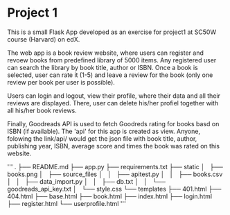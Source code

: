 # Project 1

This is a small Flask App developed as an exercise for project1 at SC50W course (Harvard) on edX. 

The web app is a book review website, where users can register and revoew books from predefined library of 5000 items. Any registered user can search the library by book title, author or ISBN. Once a book is selected, user can rate it (1-5) and leave a review for the book (only one review per book per user is possible).

Users can login and logout, view their profile, where their data and all their reviews are displayed. There, user can delete his/her profiel together with all his/her book reviews.

Finally, Goodreads API is used to fetch Goodreds rating for books basd on ISBN (if available). The 'api' for this app is created as view. Anyone, folowing the link/api/<isbn> would get the json file with book title, author, publishing year, ISBN, average score and times the book was rated on this website.

'''
.
├── README.md
├── app.py
├── requirements.txt
├── static
│   ├── books.png
│   ├── source_files
│   │   ├── apitest.py
│   │   ├── books.csv
│   │   ├── data_import.py
│   │   ├── db.txt
│   │   └── goodreads_api_key.txt
│   └── style.css
└── templates
    ├── 401.html
    ├── 404.html
    ├── base.html
    ├── book.html
    ├── index.html
    ├── login.html
    ├── register.html
    └── userprofile.html
    '''
